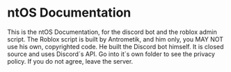 # ntOS Documentation
This is the ntOS Documentation, for the discord bot and the roblox admin script.
The Roblox script is built by Antrometik, and him only, you MAY NOT use his own, copyrighted code.
He built the Discord bot himself. It is closed source and uses Discord´s API. Go into it´s own folder to see the privacy policy. If you do not agree, leave the server.
